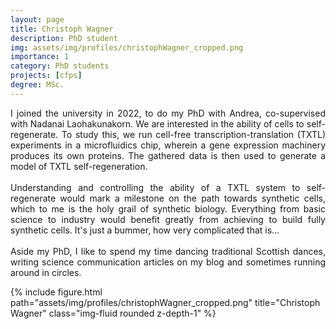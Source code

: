 ```yaml
---
layout: page
title: Christoph Wagner
description: PhD student
img: assets/img/profiles/christophWagner_cropped.png
importance: 1
category: PhD students
projects: [cfps]
degree: MSc.
---
```



<div class="row">
    <div class="col-sm mt-3 mt-md-0">
        <p style="text-align: justify">
        I joined the university in 2022, to do my PhD with Andrea, co-supervised with Nadanai Laohakunakorn. We are 
interested in the ability of cells to self-regenerate. To study this, we run cell-free transcription-translation (TXTL) 
experiments in a microfluidics chip, wherein a gene expression machinery produces its own proteins. The gathered data 
is then used to generate a model of TXTL self-regeneration. <br> <br>
        Understanding and controlling the ability of a TXTL system to self-regenerate would mark a milestone on the 
path towards synthetic cells, which to me is the holy grail of synthetic biology. Everything from basic science to 
industry would benefit greatly from achieving to build fully synthetic cells. It's just a bummer, how very complicated 
that is... <br> <br>
        Aside my PhD, I like to spend my time dancing traditional Scottish dances, writing science communication 
articles on my blog and sometimes running around in circles.
        </p>
    </div>
    <div class="col-sm mt-3 mt-md-0">
        {% include figure.html path="assets/img/profiles/christophWagner_cropped.png" title="Christoph Wagner" 
class="img-fluid rounded z-depth-1" %}
    </div>
</div>